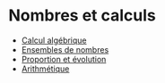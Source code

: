 # Nombres et calculs

- [Calcul algébrique](./Calcul-algebrique.html)
- [Ensembles de nombres](./Ensembles-de-nombres.html)
- [Proportion et évolution](./Proportion-evolution.html)
- [Arithmétique](./Arithmetique.html)
